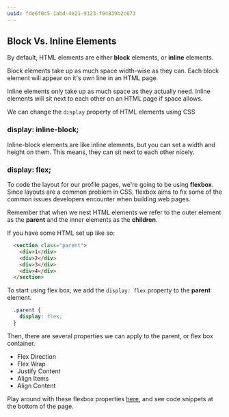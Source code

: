 ```yaml
---
uuid: fde6f0c5-1abd-4e21-9123-f04839b2c673
---
```



## Block Vs. Inline Elements

By default, HTML elements are either **block** elements, or **inline** elements.

Block elements take up as much space width-wise as they can. Each block element will
appear on it's own line in an HTML page.

Inline elements only take up as much space as they actually need. Inline elements will
sit next to each other on an HTML page if space allows.

We can change the `display` property of HTML elements using CSS


### display: inline-block;

Inline-block elements are like inline elements, but you can set a width and height on them.
This means, they can sit next to each other nicely.

### display: flex;

To code the layout for our profile pages, we're going to be using **flexbox**. Since layouts are a common
problem in CSS, flexbox aims to fix some of the common issues developers encounter when building web pages.

Remember that when we nest HTML elements we refer to the outer element as the **parent** and the inner elements
as the **children**.

If you have some HTML set up like so:

```HTML
  <section class="parent">
    <div>1</div>
    <div>2</div>
    <div>3</div>
    <div>4</div>
  </section>
```


To start using flex box, we add the `display: flex` property to the **parent** element.

```CSS  
  .parent {
    display: flex;
  }
```

Then, there are several properties we can apply to the parent, or flex box container.

- Flex Direction
- Flex Wrap
- Justify Content
- Align Items
- Align Content

Play around with these flexbox properties [here](http://learn-flexbox.surge.sh/), and see code snippets at the bottom of the page.
